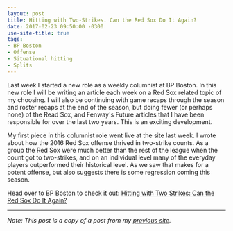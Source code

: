 ```yaml
---
layout: post
title: Hitting with Two-Strikes. Can the Red Sox Do It Again?
date: 2017-02-23 09:50:00 -0300
use-site-title: true
tags:
- BP Boston
- Offense
- Situational hitting
- Splits
---
```


Last week I started a new role as a weekly columnist at BP Boston. In this new role I will be writing an article each week on 
a Red Sox related topic of my choosing. I will also be continuing with game recaps through the season and roster recaps at the 
end of the season, but doing fewer (or perhaps none) of the Read Sox, and Fenway's Future articles that I have been responsible 
for over the last two years. This is an exciting development.

My first piece in this columnist role went live at the site last week. I wrote about how the 2016 Red Sox offense thrived in 
two-strike counts. As a group the Red Sox were much better than the rest of the league when the count got to two-strikes, and 
on an individual level many of the everyday players outperformed their historical level. As we saw that makes for a potent 
offense, but also suggests there is some regression coming this season.

Head over to BP Boston to check it out: <a href = "http://boston.locals.baseballprospectus.com/2017/02/14/hitting-with-two-strikes-can-the-red-sox-do-it-again/" target = "_blank"> Hitting with Two Strikes: Can the Red Sox Do It Again?</a>

***

*Note: This post is a copy of a post from my <a href = "https://christopherteeter.wordpress.com/" target = "_blank"> previous site</a>.*